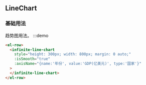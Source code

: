## LineChart

### 基础用法

趋势图用法。
:::demo

```html
<el-row>
  <infinite-line-chart
    style="height: 300px; width: 800px; margin: 0 auto;"
    :isSmooth="true"
    :axisName="{name:'年份', value:'GDP(亿美元)', type:'国家'}"
  >
  </infinite-line-chart>
</el-row>
```

